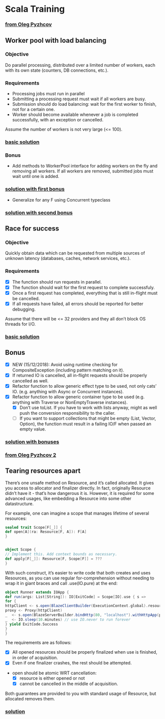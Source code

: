# Scala Training

### [from Oleg Pyzhcov](https://olegpy.com/cats-effect-exercises/)

## Worker pool with load balancing

### Objective
Do parallel processing, distributed over a limited number of workers, each with its own state (counters, DB connections, etc.).

### Requirements
- Processing jobs must run in parallel
- Submitting a processing request must wait if all workers are busy.
- Submission should do load balancing: wait for the first worker to finish, not for a certain one.
- Worker should become available whenever a job is completed successfully, with an exception or cancelled.

Assume the number of workers is not very large (<= 100).

### [basic solution](https://github.com/iamnatali/ScalaTraining/blob/master/src/main/scala/PoolCatsEffect.scala)

### Bonus
- Add methods to WorkerPool interface for adding workers on the fly and removing all workers. If all workers are removed, submitted jobs must wait until one is added.

### [solution with first bonus](https://github.com/iamnatali/ScalaTraining/blob/master/src/main/scala/PoolCatsEffectbonus1.scala)

- Generalize for any F using Concurrent typeclass

### [solution with second bonus](https://github.com/iamnatali/ScalaTraining/blob/master/src/main/scala/PoolCatsEffectbonus2.scala)

## Race for success

### Objective
Quickly obtain data which can be requested from multiple sources of unknown latency (databases, caches, network services, etc.).

### Requirements
- [x] The function should run requests in parallel.
- [x] The function should wait for the first request to complete successfuly.
- [x] Once a first request has completed, everything that is still in-flight must be cancelled. 
- [x] If all requests have failed, all errors should be reported for better debugging.

Assume that there will be <= 32 providers and they all don’t block OS threads for I/O.

### [basic solution](https://github.com/iamnatali/ScalaTraining/blob/master/src/main/scala/raceCatsEffect.scala)

## Bonus
- [x] NEW (15/12/2018): Avoid using runtime checking for CompositeException (including pattern matching on it).
- [x] If returned IO is cancelled, all in-flight requests should be properly cancelled as well.
- [x] Refactor function to allow generic effect type to be used, not only cats’ IO. (e.g. anything with Async or Concurrent instances).
- [x] Refactor function to allow generic container type to be used (e.g. anything with Traverse or NonEmptyTraverse instances).
    - [x] Don’t use toList. If you have to work with lists anyway, might as well push the conversion responsibility to the caller. 
    - [ ] If you want to support collections that might be empty (List, Vector, Option), the function must result in a failing IO/F when passed an empty value.

### [solution with bonuses](https://github.com/iamnatali/ScalaTraining/blob/master/src/main/scala/raceCatsEffectbonus1.scala)

### [from Oleg Pyzhcov 2](https://olegpy.com/resource-exercises/)

## Tearing resources apart
There’s one unsafe method on Resource, and it’s called allocated. It gives you access to allocator and finalizer directly. In fact, originally Resource didn’t have it - that’s how dangerous it is. However, it is required for some advanced usages, like embedding a Resource into some other datastructure.

For example, one can imagine a scope that manages lifetime of several resources:

```scala
sealed trait Scope[F[_]] {
def open[A](ra: Resource[F, A]): F[A]
}


object Scope {
// Implement this. Add context bounds as necessary.
def apply[F[_]]: Resource[F, Scope[F]] = ???
}
```
With such construct, it’s easier to write code that both creates and uses Resources, as you can use regular for-comprehension without needing to wrap it in giant braces and call .use(IO.pure) at the end:

```scala
object Runner extends IOApp {
def run(args: List[String]): IO[ExitCode] = Scope[IO].use { s =>
for {
httpClient <- s.open(BlazeClientBuilder(ExecutionContext.global).resource)
proxy <- Proxy(httpClient)
_  <- s.open(BlazeServerBuilder.bindHttp(80, "localhost").withHttpApp(proxy).resource)
_  <- IO.sleep(10.minutes) // use IO.never to run forever
} yield ExitCode.Success
}
}
```

The requirements are as follows:

- [x] All opened resources should be properly finalized when use is finished, in order of acquisition. 
- [x] Even if one finalizer crashes, the rest should be attempted.
- open should be atomic WRT cancellation: 
  - [x] resource is either opened or not
  - [x] cannot be cancelled in the middle of acquisition.

Both guarantees are provided to you with standard usage of Resource, but allocated removes them.

### [solution](https://github.com/iamnatali/ScalaTraining/blob/master/src/main/scala/TearingResourcesApart.scala)




